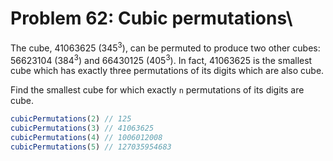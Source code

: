 # Problem 62: Cubic permutations\

The cube, 41063625 (345<sup>3</sup>), can be permuted to produce two other cubes: 56623104 (384<sup>3</sup>) and 66430125 (405<sup>3</sup>). In fact, 41063625 is the smallest cube which has exactly three permutations of its digits which are also cube.

Find the smallest cube for which exactly `n` permutations of its digits are cube.

```javascript
cubicPermutations(2) // 125
cubicPermutations(3) // 41063625
cubicPermutations(4) // 1006012008
cubicPermutations(5) // 127035954683
```
